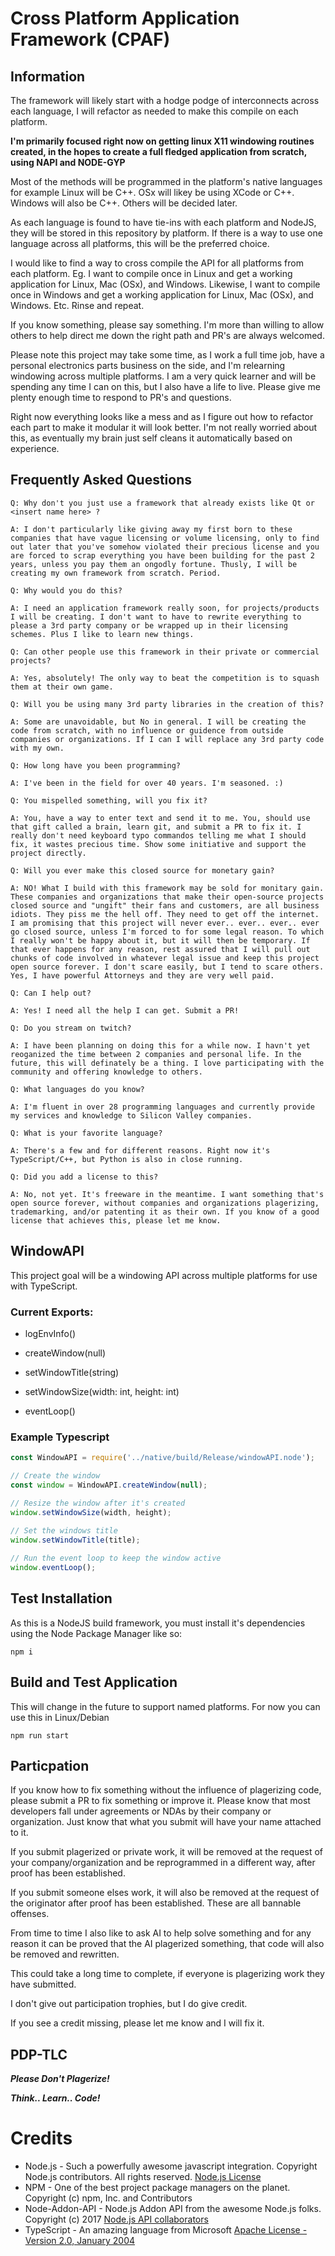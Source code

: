 # Cross Platform Application Framework (CPAF)

## Information

The framework will likely start with a hodge podge of interconnects across each language, I will refactor as needed to make this compile on each platform. 

**I'm primarily focused right now on getting linux X11 windowing routines created, in the hopes to create a full fledged application from scratch, using NAPI and NODE-GYP**

Most of the methods will be programmed in the platform's native languages for example Linux will be C++. OSx will likey be using XCode or C++. Windows will also be C++. Others will be decided later.

 As each language is found to have tie-ins with each platform and NodeJS, they will be stored in this repository by platform. If there is a way to use one language across all platforms, this will be the preferred choice. 
 
I would like to find a way to cross compile the API for all platforms from each platform. Eg. I want to compile once in Linux and get a working application for Linux, Mac (OSx), and Windows. Likewise, I want to compile once in Windows and get a working application for Linux, Mac (OSx), and Windows. Etc. Rinse and repeat. 
 
 If you know something, please say something. I'm more than willing to allow others to help direct me down the right path and PR's are always welcomed.

Please note this project may take some time, as I work a full time job, have a personal electronics parts business on the side, and I'm relearning windowing across multiple platforms. I am a very quick learner and will be spending any time I can on this, but I also have a life to live. Please give me plenty enough time to respond to PR's and questions.

Right now everything looks like a mess and as I figure out how to refactor each part to make it modular it will look better. I'm not really worried about this, as eventually my brain just self cleans it automatically based on experience.

## Frequently Asked Questions

```
Q: Why don't you just use a framework that already exists like Qt or <insert name here> ?

A: I don't particularly like giving away my first born to these companies that have vague licensing or volume licensing, only to find out later that you've somehow violated their precious license and you are forced to scrap everything you have been building for the past 2 years, unless you pay them an ongodly fortune. Thusly, I will be creating my own framework from scratch. Period.
```

```
Q: Why would you do this?

A: I need an application framework really soon, for projects/products I will be creating. I don't want to have to rewrite everything to please a 3rd party company or be wrapped up in their licensing schemes. Plus I like to learn new things.
```

```
Q: Can other people use this framework in their private or commercial projects?

A: Yes, absolutely! The only way to beat the competition is to squash them at their own game.
```

```
Q: Will you be using many 3rd party libraries in the creation of this?

A: Some are unavoidable, but No in general. I will be creating the code from scratch, with no influence or guidence from outside companies or organizations. If I can I will replace any 3rd party code with my own.
```

```
Q: How long have you been programming?

A: I've been in the field for over 40 years. I'm seasoned. :)
```

```
Q: You mispelled something, will you fix it?

A: You, have a way to enter text and send it to me. You, should use that gift called a brain, learn git, and submit a PR to fix it. I really don't need keyboard typo commandos telling me what I should fix, it wastes precious time. Show some initiative and support the project directly. 
```

```
Q: Will you ever make this closed source for monetary gain?

A: NO! What I build with this framework may be sold for monitary gain. These companies and organizations that make their open-source projects closed source and "ungift" their fans and customers, are all business idiots. They piss me the hell off. They need to get off the internet. I am promising that this project will never ever.. ever.. ever.. ever go closed source, unless I'm forced to for some legal reason. To which I really won't be happy about it, but it will then be temporary. If that ever happens for any reason, rest assured that I will pull out chunks of code involved in whatever legal issue and keep this project open source forever. I don't scare easily, but I tend to scare others. Yes, I have powerful Attorneys and they are very well paid.
```

```
Q: Can I help out?

A: Yes! I need all the help I can get. Submit a PR!
```

```
Q: Do you stream on twitch?

A: I have been planning on doing this for a while now. I havn't yet reoganized the time between 2 companies and personal life. In the future, this will definately be a thing. I love participating with the community and offering knowledge to others.
```

```
Q: What languages do you know?

A: I'm fluent in over 28 programming languages and currently provide my services and knowledge to Silicon Valley companies.
```

```
Q: What is your favorite language?

A: There's a few and for different reasons. Right now it's TypeScript/C++, but Python is also in close running.
```

```
Q: Did you add a license to this?

A: No, not yet. It's freeware in the meantime. I want something that's open source forever, without companies and organizations plagerizing, trademarking, and/or patenting it as their own. If you know of a good license that achieves this, please let me know.
```

## WindowAPI

This project goal will be a windowing API across multiple platforms for use with TypeScript.

### Current Exports:

- logEnvInfo()

- createWindow(null)

- setWindowTitle(string)

- setWindowSize(width: int, height: int)

- eventLoop()

### Example Typescript
```typescript
const WindowAPI = require('../native/build/Release/windowAPI.node');

// Create the window
const window = WindowAPI.createWindow(null);

// Resize the window after it's created
window.setWindowSize(width, height);
    
// Set the windows title
window.setWindowTitle(title);

// Run the event loop to keep the window active
window.eventLoop();

```

## Test Installation
As this is a NodeJS build framework, you must install it's dependencies using the Node Package Manager like so:

```
npm i
```

## Build and Test Application

This will change in the future to support named platforms. For now you can use this in Linux/Debian

```
npm run start
```

## Particpation

If you know how to fix something without the influence of plagerizing code, please submit a PR to fix something or improve it. Please know that most developers fall under agreements or NDAs by their company or organization. Just know that what you submit will have your name attached to it.

If you submit plagerized or private work, it will be removed at the request of your company/organization and be reprogrammed in a different way, after proof has been established.

If you submit someone elses work, it will also be removed at the request of the originator after proof has been established. These are all bannable offenses.

From time to time I also like to ask AI to help solve something and for any reason it can be proved that the AI plagerized something, that code will also be removed and rewritten.

This could take a long time to complete, if everyone is plagerizing work they have submitted.

I don't give out participation trophies, but I do give credit.

If you see a credit missing, please let me know and I will fix it.

## PDP-TLC

***Please Don't Plagerize!*** 

***Think.. Learn.. Code!***



# Credits
- Node.js - Such a powerfully awesome javascript integration.
    Copyright Node.js contributors. All rights reserved. [Node.js License](https://github.com/nodejs/node/blob/main/LICENSE)
- NPM - One of the best project package managers on the planet.
    Copyright (c) npm, Inc. and Contributors
- Node-Addon-API - Node.js Addon API from the awesome Node.js folks.
    Copyright (c) 2017 [Node.js API collaborators](https://github.com/nodejs/node-addon-api#collaborators)
- TypeScript - An amazing language from Microsoft
    [Apache License - Version 2.0, January 2004](http://www.apache.org/licenses/) 

 

